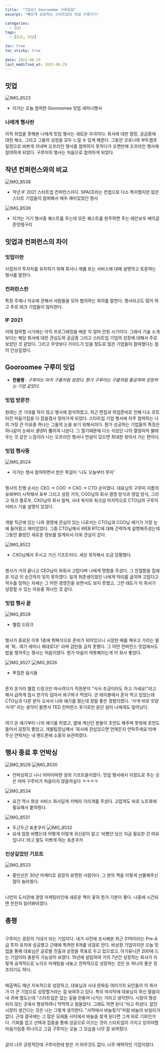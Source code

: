 ```yaml
---
title:  "[일상] Gooroomee 구루밑업"
excerpt: "빠르게 성장하는 스타트업의 밋업 구경가기"

categories:
  - 일상
tags:
  - [일상, 밋업]

toc: true
toc_sticky: true
 
date: 2022-06-29
last_modified_at: 2022-06-29
---
```


## 밋업
![IMG_8523](https://user-images.githubusercontent.com/75519839/176487192-11d9cd3c-0bd0-41ca-a91b-94629f3e06c2.jpeg)
- 이거는 오늘 참여한 Gooroomee 밋업 세미나행사

### 나에게 행사란

아직 취업을 못해본 나에게 밋업 행사는 새로운 자극이다. 회사에 대한 열망, 궁금증에 대한 해소, 그리고 그들의 성장을 모두 느낄 수 있게 해준다. 그동안 코로나와 부트캠프 일정으로 바쁘게 지내며 오프라인 행사를 참여하지 못하다가 오랜만에 오프라인 행사에 참여하게 되었다. 구루미의 행사는 처음으로 참여하게 되었다.

## 작년 컨퍼런스와의 비교

![IMG_8538](https://user-images.githubusercontent.com/75519839/176481748-ff6f051f-d350-4b20-82cd-5da8e7a06d4b.jpg)

- 작년 IF 2021 스타트업 컨퍼런스이다. SPACE라는 컨셉으로 다소 특이했지만 많은 스타트 기업들이 참여해서 매우 재미있었던 행사

![IMG_8539](https://user-images.githubusercontent.com/75519839/176481726-e3ae034a-3f2e-431a-9e15-369d5932f2d6.jpg)

- 이거는 거기 행사중 퀘스트를 주는데 모든 퀘스트를 완주하면 주는 레인보우 베이글 존맛탱구리

## 밋업과 컨퍼런스의 차이

### 밋업이란

사업자가 투자자를 유치하기 위해 회사나 제품 또는 서비스에 대해 설명하고 토론하는 행사를 말한다.

### 컨퍼런스란

특정 주제나 이슈에 관해서 사람들을 모아 협의하는 회의를 말한다. 행사라고도 많이 하고 주로 테크 기업들이 많이한다.

### IF 2021

이때 참여할 시기에는 아직 프로그래밍을 배운 지 얼마 안된 시기이다. 그래서 기술 소개보다는 해당 회사에 대한 관심도와 궁금증 그리고 스타트업 기업의 성장에 대해서 주로 보았던 것 같았다. 그리고 무엇보다 가이드가 있을 정도로 많은 기업들이 참여했다는 점이 인상깊었다.

## Gooroomee 구루미 밋업

- **한줄평** : *구루미는 마치 구름처럼 생겼다. 뭔가 구루미는 구름처럼 활공하며 성장하는 기업 같았다.*

### 밋업 방문전
원래는 큰 기대를 하지 않고 행사에 참석하였고, 최근 면접과 취업준비로 인해 다소 흐트러진 마음가짐을 다 잡을겸사 찾아가게 되었다. 스타트업 기업 행사에 자주 참여하는 나의 가장 큰 이유중 하나는 그들의 눈을 보기 위해서이다. 뭔가 성공하는 기업들의 특징은 하나같이 눈에서 *열정*이 뿜어져 나온다. 그 열기때문에 다소 식었던 나의 열정마저 불태우는 것 같은 느낌이라 나는 오프라인 행사나 연설이 있으면 최대한 찾아서 가는 편이다.

### 밋업 행사중
![IMG_8524](https://user-images.githubusercontent.com/75519839/176487164-0104640c-1358-4e43-a46f-a57b5514bb84.jpeg)
- 이거는 행사 참여하면서 받은 목걸이 '나도 오늘부터 루미'

<br>행사의 진행 순서는 CEO -> COO -> CXO -> CTO 순이였다. 대표님의 구루미 이름의 유래부터 시작해서 포부 그리고 성장 가치, COO님의 회사 경영 방식과 영업 방식, 그리고 워크 플로우, CXO님의 회사 컬쳐, 사내 복지와 워크샵 마지막으로 CTO님의 구루미 서비스 기술 설명이 있었다.

<br>개발 직군에 있는 나와 경영에 관심이 있는 나로서는 CTO님과 COO님 얘기가 가장 눈에 들어왔고 재미있었다.
그중 CTO님께서 WEB RTC에 대해 간략하게 설명해주셨는데 그동안 몰랐던 새로운 정보를 알게되서 더욱 관심이 갔다.

![IMG_8522](https://user-images.githubusercontent.com/75519839/176487218-0a9c243c-d7c3-47d6-8647-f7cebe629362.jpeg)
- CXO님께서 주시고 가신 기프트이다. 세상 묵직해서 조금 당황했다.

<br>행사가 거의 끝나고 CEO님이 와줘서 고맙다며 나에게 명함을 주셨다. 그 친절함을 집에 온 지금 이 순간까지 잊지 못하겠다. 일개 취준생이었던 나에게 허리를 굽히며 고맙다고 악수를 청하는 자세는 그 어떤 경영진을 보면서도 보지 못했고, 그런 태도가 이 회사가 성장할 수 있는 이유중 하나인 것 같다.

### 밋업 행사 끝

![IMG_8528](https://user-images.githubusercontent.com/75519839/176487092-90f4b8fa-84c3-4142-9468-434c4b52501f.jpeg)
- 웰컴 드링크

<br>행사가 종료된 이후 1층에 뷔페식으로 준비가 되어있으니 시장한 배를 채우고 가라는 말에 '와.. 여기 세미나 제대로다!' 라며 감탄을 금치 못했다. 그 어떤 컨퍼런스 밋업에서도 밥을 챙겨주는 행사는 처음이였다. 뭔가 마음이 따뜻해지는게 이 회사 좋았다.

![IMG_8527](https://user-images.githubusercontent.com/75519839/176487119-cc41ef1f-e5a9-4902-bd6d-ee3d51e83332.jpeg)
![IMG_8526](https://user-images.githubusercontent.com/75519839/176487140-68e60113-a94e-4015-8bab-9afc059944fa.jpeg)
- 푸짐한 음식들

<br>혼자 온거라 웰컴 드링크만 마시려다가 직원분이 "식사 조금이라도 하고 가세요!"라고 해서 급하게 접시 한가득 담아서 와구와구 먹었다. 큰 테이블에서 혼자 먹고 있었는데 CTO님과 다른 분이 오셔서 나와 얘기를 했는데 정말 좋은 경험이였다. *'이게 바로 밋업이지!'* 라는 생각이 들면서 TED 컨퍼런스 후기로만 듣던 일이 나에게도 일어났다.

<br>여기 온 얘기부터 나의 얘기를 하였고, 옆에 계신던 분들이 조언도 해주며 뜻밖에 조언도 들어서 굉장히 좋았고, 개발팀장님께서 '회사에 관심있으면 언제든지 연락주세요'라며 주신 연락처는 내 핸드폰에 소중히 보관하였다.

## 행사 종료 후 언박싱

![IMG_8529](https://user-images.githubusercontent.com/75519839/176474696-61e19db2-b218-4d77-9af3-ad7bbfdf7321.jpeg)
![IMG_8530](https://user-images.githubusercontent.com/75519839/176474728-b986962b-b2e5-461a-a05b-69ae9949aa52.jpeg)
- 언박싱하고 나니 어마어마한 양의 기프트들이였다. 밋업 행사에서 이정도로 주는 곳은 아마 구루미가 처음이지 않을까싶다 ㅋㅋㅋㅋ

![IMG_8534](https://user-images.githubusercontent.com/75519839/176474775-95fcf458-a5b8-47e0-be66-84ceea4cad0c.jpeg)
- 요건 역시 화상 서비스 회사답게 카메라 가리개를 주셨다. 고맙게도 바로 노트북에 필요해서 붙여줬다.

![IMG_8531](https://user-images.githubusercontent.com/75519839/176474741-16e7f002-84d1-414c-a2e5-b08da23e6ed1.jpeg)
- 두근두근 포춘쿠키
![IMG_8532](https://user-images.githubusercontent.com/75519839/176474747-24309508-c462-409f-80da-e46253a42091.jpeg)
- 요새 엄청 바빴는데 어떻게 이렇게 귀신같이 알고 '바빴던 당신 지금 필요한 건 여유입니다.'라고 말도 이쁘게 하는 포춘쿠키

### 인상깊었던 기프트
![IMG_8533](https://user-images.githubusercontent.com/75519839/176474759-ffa346ef-9775-4c87-819f-c2b14598f33c.jpeg)

- 황인선은 30년 마케터로 굉장히 유명한 사람이다. 그 분의 책을 이렇게 선물해주신 점이 놀라웠다.

<br>나만의 도서관에 경영 마케팅라인에 새로운 책이 꽃혀 뭔가 기분이 좋다. 나중에 시간되면 천천히 읽어봐야겠다.

## 총평

<br>구루미는 굉장히 기대가 되는 기업이다. 내가 사전에 조사해본 최근 31억이라는 Pre-A급 투자 유치에 성공했고 근래에 특허만 8개를 낸걸로 안다. 비상장 기업이지만 오늘 밋업을 통해 대표님은 글로벌 진출과 상장을 목표로 두고 있으셨고, 아기유니콘 200에 드는 기업이라 충분히 가능성이 보였다. 15년에 설립하여 거의 7년간 성장하는 회사가 이렇게 공격적으로 노이즈 마케팅을 내놓고 전략적으로 성장하는 것은 또 하나의 좋은 징조이기도 하다.

<br>매출액도 매년 지속적으로 성장하고, 대표님과 사내 문화등 여러가지 요인들이 이 회사가 더 큰 기업으로 성장할거라는 걸 보여주고 있다. 특히 마지막에 대표님이 하신 말씀이 내 귀에 맴도는데 "스타트업은 없는 길을 만들어 나가는 거라고 생각한다. 시장이 형성되지 않는 곳에서 형성하려니 막막하고 힘들었다. 그래도 하면 된다."라고 하셨다. 없던 시장이 생긴다는 것은 나는 그렇게 생각한다. "사막에서 바늘찾기"처럼 바늘이 보일리가 없다. 근데 결국에는 그 많은 모래들 사이에서 바늘을 찾게 된다면 그게 바로 기회인거다. 기회를 잡고 선택과 집중을 통해 성공으로 이끄는 것이 스타트업이 가지고 있어야할 마음가짐중 하나이고 그걸 구루미는 오늘 그 모습을 너무 잘 보여줬다.

<br>글이 너무 긍정적인데 구루미한테 받은 거 아무것도 없다. 너무 매력적인 기업이였다.
